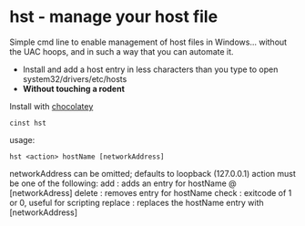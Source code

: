 hst - manage your host file
========================

Simple cmd line to enable management of host files in Windows... without the UAC hoops, and in such a way that you can automate it.  

+ Install and add a host entry in less characters than you type to open system32/drivers/etc/hosts
+ **Without touching a rodent**

Install with [chocolatey](http://chocolatey.org/)

	cinst hst

usage: 

	hst <action> hostName [networkAddress]
	
networkAddress can be omitted; defaults to loopback (127.0.0.1)
action must be one of the following: 
	add
	: adds an entry for hostName @ [networkAdress]
	delete
	: removes entry for hostName
	check
	: exitcode of 1 or 0, useful for scripting
	replace
	: replaces the hostName entry with [networkAddress]
	